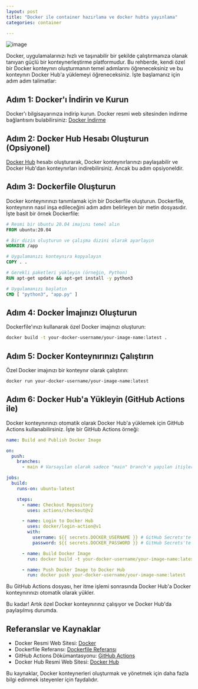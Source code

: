 ```yaml
---
layout: post
title: "Docker ile container hazırlama ve docker hubta yayınlama"
categories: container

---
```


![image](https://github.com/fmarslan/fmarslan.github.io/assets/12278069/49564cdf-bd96-4051-bb18-c950b74fda29)


Docker, uygulamalarınızı hızlı ve taşınabilir bir şekilde çalıştırmanıza olanak tanıyan güçlü bir konteynerleştirme platformudur. Bu rehberde, kendi özel bir Docker konteynırı oluşturmanın temel adımlarını öğreneceksiniz ve bu konteynırı Docker Hub'a yüklemeyi öğreneceksiniz. İşte başlamanız için adım adım talimatlar:

## Adım 1: Docker'ı İndirin ve Kurun

Docker'ı bilgisayarınıza indirip kurun. Docker resmi web sitesinden indirme bağlantısını bulabilirsiniz: [Docker İndirme](https://www.docker.com/get-started)

## Adım 2: Docker Hub Hesabı Oluşturun (Opsiyonel)

[Docker Hub](https://hub.docker.com/) hesabı oluşturarak, Docker konteynırlarınızı paylaşabilir ve Docker Hub'dan konteynırları indirebilirsiniz. Ancak bu adım opsiyoneldir.

## Adım 3: Dockerfile Oluşturun

Docker konteynırınızı tanımlamak için bir Dockerfile oluşturun. Dockerfile, konteynırın nasıl inşa edileceğini adım adım belirleyen bir metin dosyasıdır. İşte basit bir örnek Dockerfile:

```Dockerfile
# Resmi bir Ubuntu 20.04 imajını temel alın
FROM ubuntu:20.04

# Bir dizin oluşturun ve çalışma dizini olarak ayarlayın
WORKDIR /app

# Uygulamanızı konteynıra kopyalayın
COPY . .

# Gerekli paketleri yükleyin (örneğin, Python)
RUN apt-get update && apt-get install -y python3

# Uygulamanızı başlatın
CMD [ "python3", "app.py" ]
```

## Adım 4: Docker İmajınızı Oluşturun

Dockerfile'ınızı kullanarak özel Docker imajınızı oluşturun:

```bash
docker build -t your-docker-username/your-image-name:latest .
```

## Adım 5: Docker Konteynırınızı Çalıştırın

Özel Docker imajınızı bir konteynır olarak çalıştırın:

```bash
docker run your-docker-username/your-image-name:latest
```

## Adım 6: Docker Hub'a Yükleyin (GitHub Actions ile)

Docker konteynırınızı otomatik olarak Docker Hub'a yüklemek için GitHub Actions kullanabilirsiniz. İşte bir GitHub Actions örneği:

```yaml
name: Build and Publish Docker Image

on:
  push:
    branches:
      - main # Varsayılan olarak sadece "main" branch'e yapılan itişleri işler

jobs:
  build:
    runs-on: ubuntu-latest

    steps:
      - name: Checkout Repository
        uses: actions/checkout@v2

      - name: Login to Docker Hub
        uses: docker/login-action@v1
        with:
          username: ${{ secrets.DOCKER_USERNAME }} # GitHub Secrets'te Docker Hub kullanıcı adınızı saklayın
          password: ${{ secrets.DOCKER_PASSWORD }} # GitHub Secrets'te Docker Hub şifrenizi saklayın

      - name: Build Docker Image
        run: docker build -t your-docker-username/your-image-name:latest .

      - name: Push Docker Image to Docker Hub
        run: docker push your-docker-username/your-image-name:latest
```

Bu GitHub Actions dosyası, her itme işlemi sonrasında Docker Hub'a Docker konteynırınızı otomatik olarak yükler.

Bu kadar! Artık özel Docker konteynırınız çalışıyor ve Docker Hub'da paylaşılmış durumda.

## Referanslar ve Kaynaklar

- Docker Resmi Web Sitesi: [Docker](https://www.docker.com/)
- Dockerfile Referansı: [Dockerfile Referansı](https://docs.docker.com/engine/reference/builder/)
- GitHub Actions Dökümantasyonu: [GitHub Actions](https://docs.github.com/en/actions)
- Docker Hub Resmi Web Sitesi: [Docker Hub](https://hub.docker.com/)

Bu kaynaklar, Docker konteynerleri oluşturmak ve yönetmek için daha fazla bilgi edinmek isteyenler için faydalıdır.
